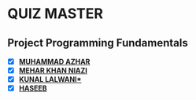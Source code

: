 # QUIZ MASTER
## Project Programming Fundamentals
- [x] [__MUHAMMAD AZHAR__](https://www.facebook.com/AzharTheGeek) 
- [x] [__MEHAR KHAN NIAZI__](https://www.facebook.com/meherkhan.niazi.3)
- [x] [__KUNAL LALWANI*__](https://www.facebook.com/profile.php?id=100014877134037)
- [x] [__HASEEB__](https://www.facebook.com/haseeb.nadeem.11)
